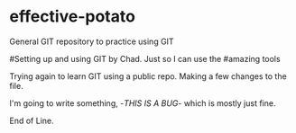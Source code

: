 # effective-potato
General GIT repository to practice using GIT

#Setting up and using GIT by Chad.  Just so I can use the
#amazing tools 

Trying again to learn GIT using a public repo.
Making a few changes to the file.

I'm going to write something, -*THIS IS A BUG*-
which is mostly just fine.

End of Line.
